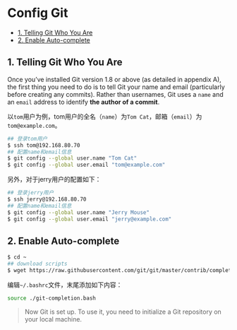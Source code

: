 # Config Git

<!-- TOC -->

- [1. Telling Git Who You Are](#1-Telling-Git-Who-You-Are)
- [2. Enable Auto-complete](#2-Enable-Auto-complete)

<!-- /TOC -->

## 1. Telling Git Who You Are

Once you’ve installed Git version 1.8 or above (as detailed in appendix A), the first thing you need to do is to tell Git your name and email (particularly before creating any commits). Rather than usernames, Git uses a `name` and an `email` address to identify **the author of a commit**.

以`tom`用户为例，tom用户的全名（`name`）为`Tom Cat`，邮箱（`email`）为`tom@example.com`。

```bash
## 登录tom用户
$ ssh tom@192.168.80.70
## 配置name和email信息
$ git config --global user.name "Tom Cat"
$ git config --global user.email "tom@example.com"
```

另外，对于jerry用户的配置如下：

```bash
## 登录jerry用户
$ ssh jerry@192.168.80.70
## 配置name和email信息
$ git config --global user.name "Jerry Mouse"
$ git config --global user.email "jerry@example.com"
```

## 2. Enable Auto-complete

```bash
$ cd ~
## download scripts
$ wget https://raw.githubusercontent.com/git/git/master/contrib/completion/git-completion.bash
```

编辑`~/.bashrc`文件，末尾添加如下内容：

```bash
source ./git-completion.bash
```

> Now Git is set up. To use it, you need to initialize a Git repository on your local machine.

